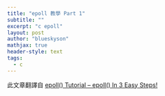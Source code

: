 ```yaml
---
title: "epoll 教學 Part 1"
subtitle: ""
excerpt: "c epoll"
layout: post
author: "blueskyson"
mathjax: true
header-style: text
tags:
  - c
---
```


此文章翻譯自 [epoll() Tutorial – epoll() In 3 Easy Steps!](https://suchprogramming.com/epoll-in-3-easy-steps/)


